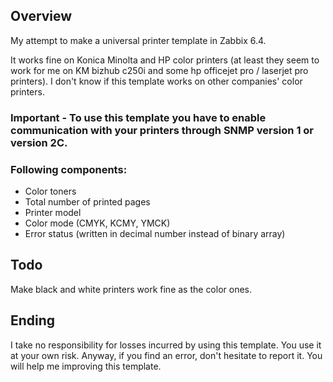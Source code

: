 ## Overview

My attempt to make a universal printer template in Zabbix 6.4.

It works fine on Konica Minolta and HP color printers (at least they seem to work for me on KM bizhub c250i and some hp officejet pro / laserjet pro printers).
I don't know if this template works on other companies' color printers.

### Important - To use this template you have to enable communication with your printers through SNMP version 1 or version 2C.

### Following components:

- Color toners
- Total number of printed pages
- Printer model
- Color mode (CMYK, KCMY, YMCK)
- Error status (written in decimal number instead of binary array)

## Todo

Make black and white printers work fine as the color ones.

## Ending

I take no responsibility for losses incurred by using this template. You use it at your own risk.
Anyway, if you find an error, don't hesitate to report it. You will help me improving this template.
